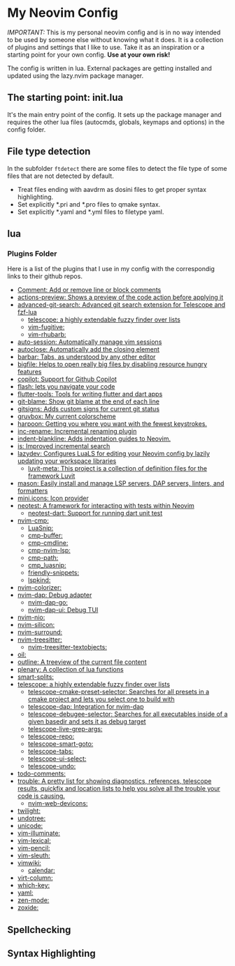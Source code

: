 # My Neovim Config

*IMPORTANT:* This is my personal neovim config and is in no way intended to be
used by someone else without knowing what it does. 
It is a collection of plugins and settings that I like to use. Take it as an
inspiration or a starting point for your own config.
**Use at your own risk!**

The config is written in lua. External packages are getting installed and updated
using the lazy.nvim package manager.

## The starting point: init.lua

It's the main entry point of the config. It sets up the package manager and
requires the other lua files (autocmds, globals, keymaps and options) in the 
config folder.

## File type detection

In the subfolder `ftdetect` there are some files to detect the file type of some
files that are not detected by default.

- Treat files ending with aavdrm as dosini files to get proper syntax highlighting.
- Set explicitly *.pri and *.pro files to qmake syntax.
- Set explicitly *.yaml and *.yml files to filetype yaml.

## lua

### Plugins Folder

Here is a list of the plugins that I use in my config with the correspondig
links to their github repos.

- [Comment: Add or remove line or block comments](https://github.com/numToStr/Comment.nvim/)
- [actions-preview: Shows a preview of the code action before applying it](https://github.com/aznhe21/actions-preview.nvim)
- [advanced-git-search: Advanced git search extension for Telescope and fzf-lua](https://github.com/aaronhallaert/advanced-git-search.nvim)
  - [telescope: a highly extendable fuzzy finder over lists](https://github.com/nvim-telescope/telescope.nvim)
  - [vim-fugitive: ](https://github.com/tpope/vim-fugitive)
  - [vim-rhubarb: ](https://github.com/tpope/vim-rhubarb)
- [auto-session: Automatically manage vim sessions](https://github.com/rmagatti/auto-session)
- [autoclose: Automatically add the closing element](https://github.com/m4xshen/autoclose.nvim)
- [barbar: Tabs, as understood by any other editor](https://github.com/romgrk/barbar.nvim)
- [bigfile: Helps to open really big files by disabling resource hungry features](https://github.com/LunarVim/bigfile.nvim/)
- [copilot: Support for Github Copilot](https://github.com/zbirenbaum/copilot.lua/)
- [flash: lets you navigate your code](https://github.comfolke/flash.nvim/)
- [flutter-tools: Tools for writing flutter and dart apps](https://github.com/akinsho/flutter-tools.nvim/)
- [git-blame: Show git blame at the end of each line](https://github.com/f-person/git-blame.nvim/)
- [gitsigns: Adds custom signs for current git status](https://github.com/lewis6991/gitsigns.nvim)
- [gruvbox: My current colorscheme](https://github.com/ellisonleao/gruvbox.nvim/)
- [harpoon: Getting you where you want with the fewest keystrokes.](https://github.com/ThePrimeagen/harpoon)
- [inc-rename: Incremental renaming plugin](https://github.com/smjonas/inc-rename.nvim/)
- [indent-blankline: Adds indentation guides to Neovim.](https://github.com/lukas-reineke/indent-blankline.nvim/)
- [is: Improved incremental search](https://github.com/haya14busa/is.vim/)
- [lazydev: Configures LuaLS for editing your Neovim config by lazily updating your workspace libraries](https://github.com/folke/lazydev.nvim/)
  - [luvit-meta: This project is a collection of definition files for the framework Luvit](https://github.com/Bilal2453/luvit-meta/)
- [mason: Easily install and manage LSP servers, DAP servers, linters, and formatters](https://github.com/williamboman/mason.nvim)
- [mini.icons: Icon provider](https://github.com/echasnovski/mini.icons)
- [neotest: A framework for interacting with tests within Neovim](https://github.com/nvim-neotest/neotest)
  - [neotest-dart: Support for running dart unit test](https://github.com/sidlatau/neotest-dart)
- [nvim-cmp: ](https://github.com/hrsh7th/nvim-cmp/)
  - [LuaSnip: ](https://github.com/L3MON4D3/LuaSnip)
  - [cmp-buffer: ](https://github.com/hrsh7th/cmp-buffer)
  - [cmp-cmdline: ](https://github.com/hrsh7th/cmp-cmdline)
  - [cmp-nvim-lsp: ](https://github.com/hrsh7th/cmp-nvim-lsp)
  - [cmp-path: ](https://github.com/hrsh7th/cmp-path)
  - [cmp_luasnip: ](https://github.com/saadparwaiz1/cmp_luasnip)
  - [friendly-snippets: ](https://github.com/rafamadriz/friendly-snippets)
  - [lspkind: ](https://github.com/onsails/lspkind.nvim)
- [nvim-colorizer: ](https://github.com/NvChad/nvim-colorizer.lua)
- [nvim-dap: Debug adapter](https://github.com/mfussenegger/nvim-dap)
  - [nvim-dap-go: ](https://github.com/leoluz/nvim-dap-go)
  - [nvim-dap-ui: Debug TUI](https://github.com/rcarriga/nvim-dap-ui)
- [nvim-nio: ](https://github.com/nvim-neotest/nvim-nio)
- [nvim-silicon: ](https://github.com/michaelrommel/nvim-silicon)
- [nvim-surround: ](https://github.com/kylechui/nvim-surround)
- [nvim-treesitter: ](https://github.com/nvim-treesitter/nvim-treesitter)
  - [nvim-treesitter-textobjects: ](https://github.com/nvim-treesitter/nvim-treesitter-textobjects)
- [oil: ](https://github.com/stevearc/oil.nvim)
- [outline: A treeview of the current file content](https://github.com/hedyhli/outline.nvim)
- [plenary: A collection of lua functions](https://github.com/nvim-lua/plenary.nvim)
- [smart-splits: ](https://github.com/mrjones2014/smart-splits.nvim)
- [telescope: a highly extendable fuzzy finder over lists](https://github.com/nvim-telescope/telescope.nvim)
  - [telescope-cmake-preset-selector: Searches for all presets in a cmake project and lets you select one to build with](https://github.com/svenbergner/telescope-cmake-preset-selector)
  - [telescope-dap: Integration for nvim-dap](https://github.com/nvim-telescope/telescope-dap.nvim)
  - [telescope-debugee-selector: Searches for all executables inside of a given basedir and sets it as debug target](https://github.com/svenbergner/telescope-debugee-selector)
  - [telescope-live-grep-args: ](https://github.com/nvim-telescope/telescope-live-grep-args.nvim)
  - [telescope-repo: ](https://github.com/cljoly/telescope-repo.nvim)
  - [telescope-smart-goto: ](https://github.com/joshmedeski/telescope-smart-goto.nvim)
  - [telescope-tabs: ](https://github.com/LukasPietzschmann/telescope-tabs)
  - [telescope-ui-select: ](https://github.com/nvim-telescope/telescope-ui-select.nvim)
  - [telescope-undo: ](https://github.com/debugloop/telescope-undo.nvim)
- [todo-comments: ](https://github.com/folke/todo-comments.nvim)
- [trouble: A pretty list for showing diagnostics, references, telescope results, quickfix and location lists to help you solve all the trouble your code is causing.](https://github.com/folke/trouble.nvim)
  - [nvim-web-devicons: ](https://github.com/nvim-tree/nvim-web-devicons)
- [twilight: ](https://github.com/folke/twilight.nvim)
- [undotree: ](https://github.com/mbbill/undotree)
- [unicode: ](https://github.com/chrisbra/unicode.vim)
- [vim-illuminate: ](https://github.com/RRethy/vim-illuminate)
- [vim-lexical: ](https://github.com/preservim/vim-lexical)
- [vim-pencil: ](https://github.com/preservim/vim-pencil)
- [vim-sleuth: ](https://github.com/tpope/vim-sleuth)
- [vimwiki: ](https://github.com/vimwiki/vimwiki)
  - [calendar: ](https://github.com/mattn/calendar-vim)
- [virt-column: ](https://github.com/lukas-reineke/virt-column.nvim)
- [which-key: ](https://github.com/folke/which-key.nvim)
- [yaml: ](https://github.com/cuducos/yaml.nvim)
- [zen-mode: ](https://github.com/folke/zen-mode.nvim)
- [zoxide: ](https://github.com/nanotee/zoxide.vim)
 
## Spellchecking

## Syntax Highlighting

